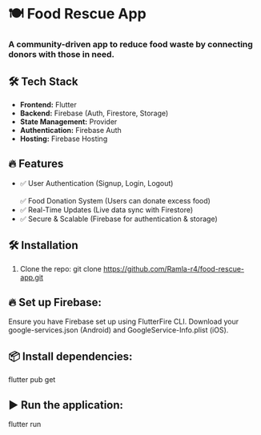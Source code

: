 # 🍽️ Food Rescue App

###  A community-driven app to reduce food waste by connecting donors with those in need.

## 🛠 Tech Stack
- **Frontend:** Flutter  
- **Backend:** Firebase (Auth, Firestore, Storage) 
- **State Management:** Provider
- **Authentication:** Firebase Auth
- **Hosting:** Firebase Hosting
  
## 🔥 Features 
- ✅ User Authentication (Signup, Login, Logout)       
<br> ✅ Food Donation System (Users can donate excess food)
- ✅ Real-Time Updates (Live data sync with Firestore)
- ✅ Secure & Scalable (Firebase for authentication & storage)

## 🛠 Installation
1. Clone the repo:
   git clone https://github.com/Ramla-r4/food-rescue-app.git
## 🔥 Set up Firebase:
  Ensure you have Firebase set up using FlutterFire CLI.
  Download your google-services.json (Android) and GoogleService-Info.plist (iOS).
## 📦 Install dependencies:
  flutter pub get
## ▶️ Run the application:
  flutter run


